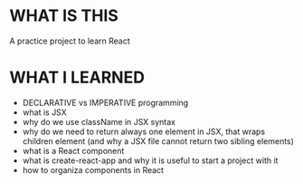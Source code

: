 # WHAT IS THIS
A practice project to learn React

# WHAT I LEARNED
- DECLARATIVE vs IMPERATIVE programming
- what is JSX
- why do we use className in JSX syntax
- why do we need to return always one element in JSX, that wraps children element (and why a JSX file cannot return two sibling elements)
- what is a React component
- what is create-react-app and why it is useful to start a project with it
- how to organiza components in React